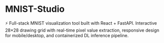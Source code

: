 # MNIST-Studio
⚡ Full-stack MNIST visualization tool built with React + FastAPI. Interactive 28×28 drawing grid with real-time pixel value extraction, responsive design for mobile/desktop, and containerized DL inference pipeline.
